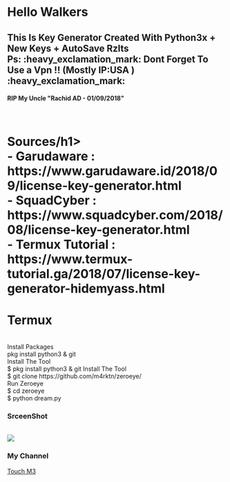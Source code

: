 # Hello Walkers 
<h2>This Is Key Generator Created With Python3x + New Keys + AutoSave Rzlts <br>
Ps: :heavy_exclamation_mark: Dont Forget To Use a Vpn !! (Mostly IP:USA ) :heavy_exclamation_mark:<br></h3>
<h4><b>RIP My Uncle "Rachid AD - 01/09/2018"</b></h4><br>
<h1>Sources/h1><br>
- Garudaware : https://www.garudaware.id/2018/09/license-key-generator.html<br>
- SquadCyber : https://www.squadcyber.com/2018/08/license-key-generator.html<br>
- Termux Tutorial : https://www.termux-tutorial.ga/2018/07/license-key-generator-hidemyass.html<br>
<h1>Termux</h1><br>
Install Packages<br>
	pkg install python3 & git<br>
Install The Tool<br>
 $ pkg install python3 & git
Install The Tool<br>
 $ git clone https://github.com/m4rktn/zeroeye/<br>
Run Zeroeye <br>
 $ cd zeroeye<br>
 $ python dream.py<br>
<h3>SrceenShot</h3><br>
<img src="https://i.imgur.com/8DJ2HXD.png" />
<h3>My Channel</h3>
<a href="https://www.youtube.com/channel/UCMfsphLQJCE79Pr7JCqzJiw" target="_blank">Touch M3</a>
